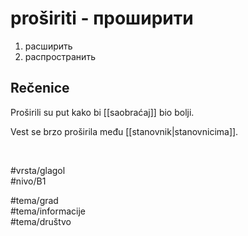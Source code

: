 # proširiti - проширити

1. расширить  
2. распространить

## Rečenice

Proširili su put kako bi [[saobraćaj]] bio bolji.

Vest se brzo proširila među [[stanovnik|stanovnicima]].

<br>

#vrsta/glagol  
#nivo/B1  

#tema/grad  
#tema/informacije  
#tema/društvo
